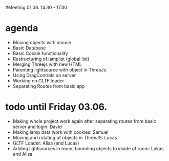 #Meeting 01.06. 14.30 - 17.30

# agenda

- Moving objects with mouse
- Basic Database 
- Basic Cookie functionality
- Restructuring of lamplist (global list)
- Merging Threejs with new HTML
- Parenting lightsource with object in ThreeJs
- Using DragControls on server
- Working on GLTF loader 
- Separating Routes from basic app

# todo until Friday 03.06.

- Making whole project work again after separating routes from basic server and login: David
- Making lamp data work with cookies: Samuel
- Moving and rotating of objects in ThreeJS: Lucas
- GLTF Loader: Alisa (and Lucas)
- Adding lightsources in room, bounding objects to inside of room: Lukas and Alisa

